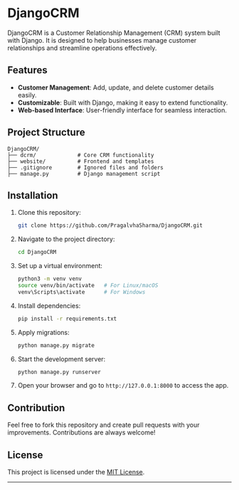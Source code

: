 
# DjangoCRM

DjangoCRM is a Customer Relationship Management (CRM) system built with Django. It is designed to help businesses manage customer relationships and streamline operations effectively.

## Features

- **Customer Management**: Add, update, and delete customer details easily.
- **Customizable**: Built with Django, making it easy to extend functionality.
- **Web-based Interface**: User-friendly interface for seamless interaction.

## Project Structure

```
DjangoCRM/
├── dcrm/             # Core CRM functionality
├── website/          # Frontend and templates
├── .gitignore        # Ignored files and folders
├── manage.py         # Django management script
```

## Installation

1. Clone this repository:

   ```bash
   git clone https://github.com/PragalvhaSharma/DjangoCRM.git
   ```

2. Navigate to the project directory:

   ```bash
   cd DjangoCRM
   ```

3. Set up a virtual environment:

   ```bash
   python3 -m venv venv
   source venv/bin/activate   # For Linux/macOS
   venv\Scripts\activate      # For Windows
   ```

4. Install dependencies:

   ```bash
   pip install -r requirements.txt
   ```

5. Apply migrations:

   ```bash
   python manage.py migrate
   ```

6. Start the development server:

   ```bash
   python manage.py runserver
   ```

7. Open your browser and go to `http://127.0.0.1:8000` to access the app.

## Contribution

Feel free to fork this repository and create pull requests with your improvements. Contributions are always welcome!

## License

This project is licensed under the [MIT License](LICENSE).

---
